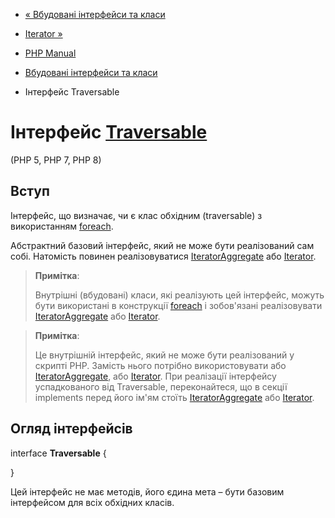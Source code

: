 - [« Вбудовані інтерфейси та класи](reserved.interfaces.md)
- [Iterator »](class.iterator.md)

- [PHP Manual](index.md)
- [Вбудовані інтерфейси та класи](reserved.interfaces.md)
- Інтерфейс Traversable

# Інтерфейс [Traversable](class.traversable.md)

(PHP 5, PHP 7, PHP 8)

## Вступ

Інтерфейс, що визначає, чи є клас обхідним (traversable) з
використанням [foreach](control-structures.foreach.md).

Абстрактний базовий інтерфейс, який не може бути реалізований сам
собі. Натомість повинен реалізовуватися
[IteratorAggregate](class.iteratoraggregate.md) або
[Iterator](class.iterator.md).

> **Примітка**:
>
> Внутрішні (вбудовані) класи, які реалізують цей інтерфейс,
> можуть бути використані в конструкції
> [foreach](control-structures.foreach.md) і зобов'язані реалізовувати
> [IteratorAggregate](class.iteratoraggregate.md) або
> [Iterator](class.iterator.md).

> **Примітка**:
>
> Це внутрішній інтерфейс, який не може бути реалізований у скрипті
> PHP. Замість нього потрібно використовувати або
> [IteratorAggregate](class.iteratoraggregate.md), або
> [Iterator](class.iterator.md). При реалізації інтерфейсу
> успадкованого від Traversable, переконайтеся, що в секції implements перед
> його ім'ям стоїть [IteratorAggregate](class.iteratoraggregate.md) або
> [Iterator](class.iterator.md).

## Огляд інтерфейсів

interface **Traversable** {

}

Цей інтерфейс не має методів, його єдина мета – бути базовим
інтерфейсом для всіх обхідних класів.
